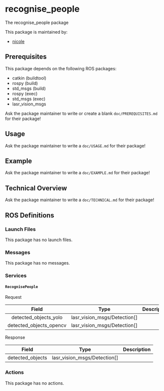 # recognise_people

The recognise_people package

This package is maintained by:
- [nicole](mailto:nicole@todo.todo)

## Prerequisites

This package depends on the following ROS packages:
- catkin (buildtool)
- rospy (build)
- std_msgs (build)
- rospy (exec)
- std_msgs (exec)
- lasr_vision_msgs

Ask the package maintainer to write or create a blank `doc/PREREQUISITES.md` for their package!

## Usage

Ask the package maintainer to write a `doc/USAGE.md` for their package!

## Example

Ask the package maintainer to write a `doc/EXAMPLE.md` for their package!

## Technical Overview

Ask the package maintainer to write a `doc/TECHNICAL.md` for their package!

## ROS Definitions

### Launch Files

This package has no launch files.

### Messages

This package has no messages.

### Services

#### `RecognisePeople`

Request

| Field | Type | Description |
|:-:|:-:|---|
| detected_objects_yolo | lasr_vision_msgs/Detection[] |  |
| detected_objects_opencv | lasr_vision_msgs/Detection[] |  |

Response

| Field | Type | Description |
|:-:|:-:|---|
| detected_objects | lasr_vision_msgs/Detection[] |  |


### Actions

This package has no actions.
